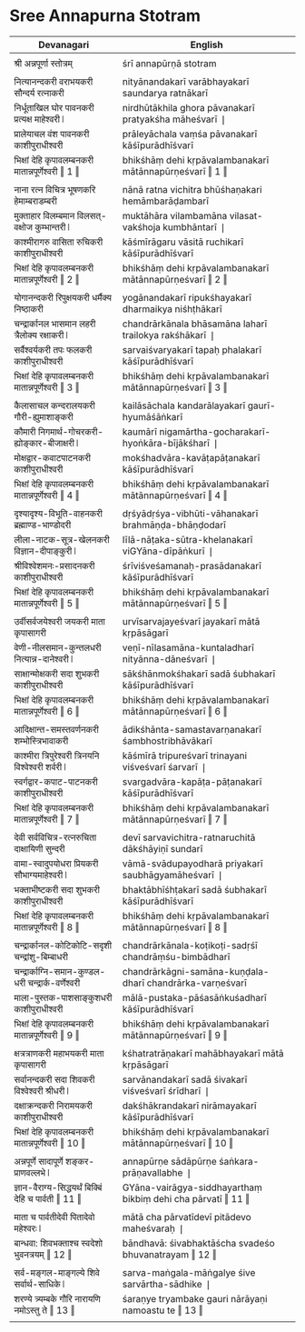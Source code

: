 # Sree Annapurna Stotram

| Devanagari | English |
| ------ | ------ |
|  |  |
| श्री अन्नपूर्णा स्तोत्रम्   | śrī annapūrṇā stotram   |
|  |  |
| नित्यानन्दकरी वराभयकरी सौन्दर्य रत्नाकरी   | nityānandakarī varābhayakarī saundarya ratnākarī   |
| निर्धूताखिल घोर पावनकरी प्रत्यक्ष माहेश्वरी ❘   | nirdhūtākhila ghora pāvanakarī pratyakśha māheśvarī ❘   |
| प्रालेयाचल वंश पावनकरी काशीपुराधीश्वरी   | prāleyāchala vaṃśa pāvanakarī kāśīpurādhīśvarī   |
| भिक्षां देहि कृपावलम्बनकरी मातान्नपूर्णेश्वरी ‖ 1 ‖   | bhikśhāṃ dehi kṛpāvalambanakarī mātānnapūrṇeśvarī ‖ 1 ‖   |
|  |  |
| नाना रत्न विचित्र भूषणकरि हेमाम्बराडम्बरी   | nānā ratna vichitra bhūśhaṇakari hemāmbarāḍambarī   |
| मुक्ताहार विलम्बमान विलसत्-वक्षोज कुम्भान्तरी ❘   | muktāhāra vilambamāna vilasat-vakśhoja kumbhāntarī ❘   |
| काश्मीरागरु वासिता रुचिकरी काशीपुराधीश्वरी   | kāśmīrāgaru vāsitā ruchikarī kāśīpurādhīśvarī   |
| भिक्षां देहि कृपावलम्बनकरी मातान्नपूर्णेश्वरी ‖ 2 ‖   | bhikśhāṃ dehi kṛpāvalambanakarī mātānnapūrṇeśvarī ‖ 2 ‖   |
|  |  |
| योगानन्दकरी रिपुक्षयकरी धर्मैक्य निष्ठाकरी   | yogānandakarī ripukśhayakarī dharmaikya niśhṭhākarī   |
| चन्द्रार्कानल भासमान लहरी त्रैलोक्य रक्षाकरी ❘   | chandrārkānala bhāsamāna laharī trailokya rakśhākarī ❘   |
| सर्वैश्वर्यकरी तपः फलकरी काशीपुराधीश्वरी   | sarvaiśvaryakarī tapaḥ phalakarī kāśīpurādhīśvarī   |
| भिक्षां देहि कृपावलम्बनकरी मातान्नपूर्णेश्वरी ‖ 3 ‖   | bhikśhāṃ dehi kṛpāvalambanakarī mātānnapūrṇeśvarī ‖ 3 ‖   |
|  |  |
| कैलासाचल कन्दरालयकरी गौरी-ह्युमाशाङ्करी   | kailāsāchala kandarālayakarī gaurī-hyumāśāṅkarī   |
| कौमारी निगमार्थ-गोचरकरी-ह्योङ्कार-बीजाक्षरी ❘   | kaumārī nigamārtha-gocharakarī-hyoṅkāra-bījākśharī ❘   |
| मोक्षद्वार-कवाटपाटनकरी काशीपुराधीश्वरी   | mokśhadvāra-kavāṭapāṭanakarī kāśīpurādhīśvarī   |
| भिक्षां देहि कृपावलम्बनकरी मातान्नपूर्णेश्वरी ‖ 4 ‖   | bhikśhāṃ dehi kṛpāvalambanakarī mātānnapūrṇeśvarī ‖ 4 ‖   |
|  |  |
| दृश्यादृश्य-विभूति-वाहनकरी ब्रह्माण्ड-भाण्डोदरी   | dṛśyādṛśya-vibhūti-vāhanakarī brahmāṇḍa-bhāṇḍodarī   |
| लीला-नाटक-सूत्र-खेलनकरी विज्ञान-दीपाङ्कुरी ❘   | līlā-nāṭaka-sūtra-khelanakarī viGYāna-dīpāṅkurī ❘   |
| श्रीविश्वेशमनः-प्रसादनकरी काशीपुराधीश्वरी   | śrīviśveśamanaḥ-prasādanakarī kāśīpurādhīśvarī   |
| भिक्षां देहि कृपावलम्बनकरी मातान्नपूर्णेश्वरी ‖ 5 ‖   | bhikśhāṃ dehi kṛpāvalambanakarī mātānnapūrṇeśvarī ‖ 5 ‖   |
|  |  |
| उर्वीसर्वजयेश्वरी जयकरी माता कृपासागरी   | urvīsarvajayeśvarī jayakarī mātā kṛpāsāgarī   |
| वेणी-नीलसमान-कुन्तलधरी नित्यान्न-दानेश्वरी ❘   | veṇī-nīlasamāna-kuntaladharī nityānna-dāneśvarī ❘   |
| साक्षान्मोक्षकरी सदा शुभकरी काशीपुराधीश्वरी   | sākśhānmokśhakarī sadā śubhakarī kāśīpurādhīśvarī   |
| भिक्षां देहि कृपावलम्बनकरी मातान्नपूर्णेश्वरी ‖ 6 ‖   | bhikśhāṃ dehi kṛpāvalambanakarī mātānnapūrṇeśvarī ‖ 6 ‖   |
|  |  |
| आदिक्षान्त-समस्तवर्णनकरी शम्भोस्त्रिभावाकरी   | ādikśhānta-samastavarṇanakarī śambhostribhāvākarī   |
| काश्मीरा त्रिपुरेश्वरी त्रिनयनि विश्वेश्वरी शर्वरी ❘   | kāśmīrā tripureśvarī trinayani viśveśvarī śarvarī ❘   |
| स्वर्गद्वार-कपाट-पाटनकरी काशीपुराधीश्वरी   | svargadvāra-kapāṭa-pāṭanakarī kāśīpurādhīśvarī   |
| भिक्षां देहि कृपावलम्बनकरी मातान्नपूर्णेश्वरी ‖ 7 ‖   | bhikśhāṃ dehi kṛpāvalambanakarī mātānnapūrṇeśvarī ‖ 7 ‖   |
|  |  |
| देवी सर्वविचित्र-रत्नरुचिता दाक्षायिणी सुन्दरी   | devī sarvavichitra-ratnaruchitā dākśhāyiṇī sundarī   |
| वामा-स्वादुपयोधरा प्रियकरी सौभाग्यमाहेश्वरी ❘   | vāmā-svādupayodharā priyakarī saubhāgyamāheśvarī ❘   |
| भक्ताभीष्टकरी सदा शुभकरी काशीपुराधीश्वरी   | bhaktābhīśhṭakarī sadā śubhakarī kāśīpurādhīśvarī   |
| भिक्षां देहि कृपावलम्बनकरी मातान्नपूर्णेश्वरी ‖ 8 ‖   | bhikśhāṃ dehi kṛpāvalambanakarī mātānnapūrṇeśvarī ‖ 8 ‖   |
|  |  |
| चन्द्रार्कानल-कोटिकोटि-सदृशी चन्द्रांशु-बिम्बाधरी   | chandrārkānala-koṭikoṭi-sadṛśī chandrāṃśu-bimbādharī   |
| चन्द्रार्काग्नि-समान-कुण्डल-धरी चन्द्रार्क-वर्णेश्वरी   | chandrārkāgni-samāna-kuṇḍala-dharī chandrārka-varṇeśvarī   |
| माला-पुस्तक-पाशसाङ्कुशधरी काशीपुराधीश्वरी   | mālā-pustaka-pāśasāṅkuśadharī kāśīpurādhīśvarī   |
| भिक्षां देहि कृपावलम्बनकरी मातान्नपूर्णेश्वरी ‖ 9 ‖   | bhikśhāṃ dehi kṛpāvalambanakarī mātānnapūrṇeśvarī ‖ 9 ‖   |
|  |  |
| क्षत्रत्राणकरी महाभयकरी माता कृपासागरी   | kśhatratrāṇakarī mahābhayakarī mātā kṛpāsāgarī   |
| सर्वानन्दकरी सदा शिवकरी विश्वेश्वरी श्रीधरी ❘   | sarvānandakarī sadā śivakarī viśveśvarī śrīdharī ❘   |
| दक्षाक्रन्दकरी निरामयकरी काशीपुराधीश्वरी   | dakśhākrandakarī nirāmayakarī kāśīpurādhīśvarī   |
| भिक्षां देहि कृपावलम्बनकरी मातान्नपूर्णेश्वरी ‖ 10 ‖   | bhikśhāṃ dehi kṛpāvalambanakarī mātānnapūrṇeśvarī ‖ 10 ‖   |
|  |  |
| अन्नपूर्णे सादापूर्णे शङ्कर-प्राणवल्लभे ❘   | annapūrṇe sādāpūrṇe śaṅkara-prāṇavallabhe ❘   |
| ज्ञान-वैराग्य-सिद्धयर्थं बिक्बिं देहि च पार्वती ‖ 11 ‖   | GYāna-vairāgya-siddhayarthaṃ bikbiṃ dehi cha pārvatī ‖ 11 ‖   |
|  |  |
| माता च पार्वतीदेवी पितादेवो महेश्वरः ❘   | mātā cha pārvatīdevī pitādevo maheśvaraḥ ❘   |
| बान्धवा: शिवभक्ताश्च स्वदेशो भुवनत्रयम् ‖ 12 ‖   | bāndhavā: śivabhaktāścha svadeśo bhuvanatrayam ‖ 12 ‖   |
|  |  |
| सर्व-मङ्गल-माङ्गल्ये शिवे सर्वार्थ-साधिके ❘   | sarva-maṅgala-māṅgalye śive sarvārtha-sādhike ❘   |
| शरण्ये त्र्यम्बके गौरि नारायणि नमोऽस्तु ते ‖ 13 ‖   | śaraṇye tryambake gauri nārāyaṇi namoastu te ‖ 13 ‖   |
|  |  |
